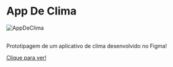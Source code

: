 # App De Clima

![AppDeClima](https://github.com/JoaoEduSB/AppDeClima/assets/146045770/42d83cfd-c72d-4ece-aece-a0eb6dc56431)

<br>
Prototipagem de um aplicativo de clima desenvolvido no Figma!

[Clique para ver!](https://www.figma.com/design/ekDbpw11oZeUwgpD7EV8dB/Projeto-2?node-id=0%3A1&t=gPAyP7mnTwZvdo4N-1)
